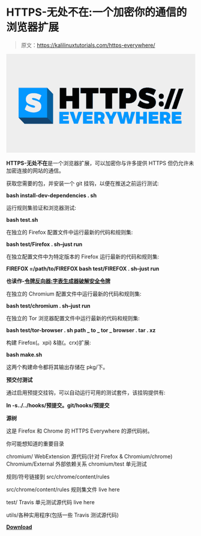 # HTTPS-无处不在:一个加密你的通信的浏览器扩展

> 原文：<https://kalilinuxtutorials.com/https-everywhere/>

[![HTTPS-Everywhere : A Browser Extension That Encrypts Your Communications](img/c560690d212beb4cf7ad93818f6d99cc.png "HTTPS-Everywhere : A Browser Extension That Encrypts Your Communications")](https://1.bp.blogspot.com/-xzwL44vSpCc/XnzNmt8ogSI/AAAAAAAAFo4/Hzc61LePmoYWYi0Wbz7OOEUyXhxvuiVqACLcBGAsYHQ/s1600/https-everywhere%25281%2529.png)

**HTTPS-无处不在**是一个浏览器扩展，可以加密你与许多提供 HTTPS 但仍允许未加密连接的网站的通信。

获取您需要的包，并安装一个 git 挂钩，以便在推送之前运行测试:

**bash install-dev-dependencies . sh**

运行规则集验证和浏览器测试:

**bash test.sh**

在独立的 Firefox 配置文件中运行最新的代码和规则集:

**bash test/Firefox . sh–just run**

在独立配置文件中为特定版本的 Firefox 运行最新的代码和规则集:

**FIREFOX =/path/to/FIREFOX bash test/FIREFOX . sh–just run**

**也读作-[令牌反向器:字表生成器破解安全令牌](https://kalilinuxtutorials.com/token-reverser/)**

在独立的 Chromium 配置文件中运行最新的代码和规则集:

**bash test/chromium . sh–just run**

在独立的 Tor 浏览器配置文件中运行最新的代码和规则集:

**bash test/tor-browser . sh path _ to _ tor _ browser . tar . xz**

构建 Firefox(。xpi) &铬(。crx)扩展:

**bash make.sh**

这两个构建命令都将其输出存储在 pkg/下。

**预交付测试**

通过启用预提交挂钩，可以自动运行可用的测试套件，该挂钩提供有:

**ln -s../../hooks/预提交。git/hooks/预提交**

**源树**

这是 Firefox 和 Chrome 的 HTTPS Everywhere 的源代码树。

你可能想知道的重要目录

chromium/ WebExtension 源代码(针对 Firefox & Chromium/chrome)
Chromium/External 外部依赖关系
chromium/test 单元测试

规则/符号链接到 src/chrome/content/rules

src/chrome/content/rules 规则集文件 live here

test/ Travis 单元测试源代码 live here

utils/各种实用程序(包括一些 Travis 测试源代码)

[**Download**](https://github.com/EFForg/https-everywhere)